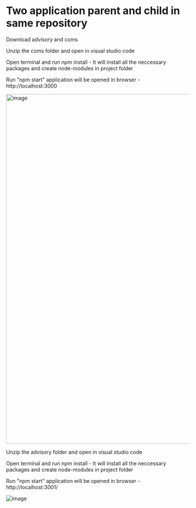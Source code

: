# Two application parent and child in same repository

Download advisory and coms

Unzip the coms folder and open in visual studio code

Open terminal and run npm install - It will install all the neccessary packages and create node-modules in project folder

Run "npm start" application will be opened in browser - http://localhost:3000

<img width="956" alt="image" src="https://github.com/user-attachments/assets/59bc09b6-18a9-4ca4-956b-60a367d5a31f">


Unzip the advisory folder and open in visual studio code

Open terminal and run npm install - It will install all the neccessary packages and create node-modules in project folder

Run "npm start" application will be opened in browser - http://localhost:3001/

![image](https://github.com/user-attachments/assets/806131ad-96bb-4e76-9d8d-529af47f74a2)
